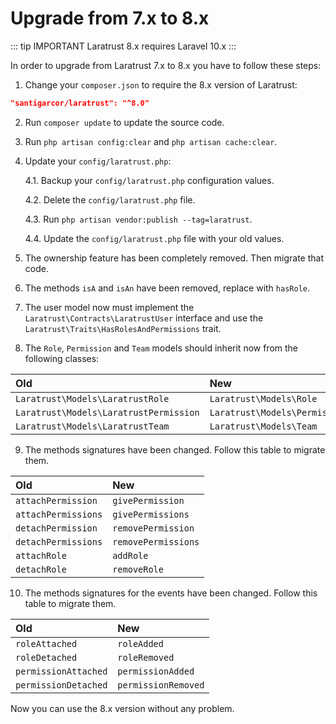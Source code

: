 # Upgrade from 7.x to 8.x

::: tip IMPORTANT
Laratrust 8.x requires Laravel 10.x
:::

In order to upgrade from Laratrust 7.x to 8.x you have to follow these steps:

1. Change your `composer.json` to require the 8.x version of Laratrust:

```json
"santigarcor/laratrust": "^8.0"
```

2. Run `composer update` to update the source code.

3. Run `php artisan config:clear` and `php artisan cache:clear`.

4. Update your `config/laratrust.php`:

   4.1. Backup your `config/laratrust.php` configuration values.

   4.2. Delete the `config/laratrust.php` file.

   4.3. Run `php artisan vendor:publish --tag=laratrust`.

   4.4. Update the `config/laratrust.php` file with your old values.

5. The ownership feature has been completely removed. Then migrate that code.

6. The methods `isA` and `isAn` have been removed, replace with `hasRole`.

7. The user model now must implement the `Laratrust\Contracts\LaratrustUser` interface and use the `Laratrust\Traits\HasRolesAndPermissions` trait.

8. The `Role`, `Permission` and `Team` models should inherit now from the following classes:

| Old                                    | New                           |
| :------------------------------------- | :---------------------------- |
| `Laratrust\Models\LaratrustRole`       | `Laratrust\Models\Role`       |
| `Laratrust\Models\LaratrustPermission` | `Laratrust\Models\Permission` |
| `Laratrust\Models\LaratrustTeam`       | `Laratrust\Models\Team`       |

9. The methods signatures have been changed. Follow this table to migrate them.

| Old                | New                |
| :----------------- | :----------------- |
| `attachPermission` | `givePermission`   |
| `attachPermissions`| `givePermissions`  |
| `detachPermission` | `removePermission` |
| `detachPermissions`| `removePermissions`|
| `attachRole`       | `addRole`          |
| `detachRole`       | `removeRole`       |

10. The methods signatures for the events have been changed. Follow this table to migrate them.

| Old                  | New                 |
| :------------------- | :------------------ |
| `roleAttached`       | `roleAdded`         |
| `roleDetached`       | `roleRemoved`       |
| `permissionAttached` | `permissionAdded`   |
| `permissionDetached` | `permissionRemoved` |

Now you can use the 8.x version without any problem.
